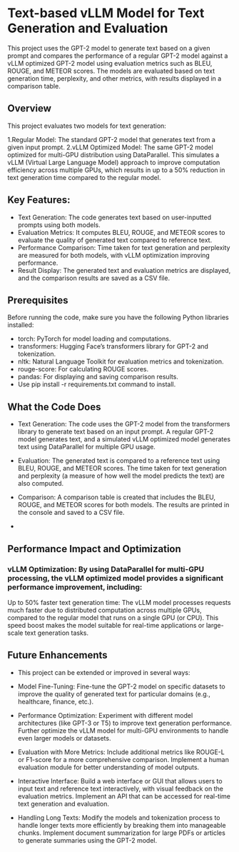 # Text-based vLLM Model for Text Generation and Evaluation
This project uses the GPT-2 model to generate text based on a given prompt and compares the performance of a regular GPT-2 model against a vLLM optimized GPT-2 model using evaluation metrics such as BLEU, ROUGE, and METEOR scores. The models are evaluated based on text generation time, perplexity, and other metrics, with results displayed in a comparison table.

## Overview
This project evaluates two models for text generation:

1.Regular Model: The standard GPT-2 model that generates text from a given input prompt.
2.vLLM Optimized Model: The same GPT-2 model optimized for multi-GPU distribution using DataParallel. This simulates a vLLM (Virtual Large Language Model) approach to improve computation efficiency across multiple GPUs, which results in up to a 50% reduction in text generation time compared to the regular model.
## Key Features:
* Text Generation: The code generates text based on user-inputted prompts using both models.
* Evaluation Metrics: It computes BLEU, ROUGE, and METEOR scores to evaluate the quality of generated text compared to reference text.
* Performance Comparison: Time taken for text generation and perplexity are measured for both models, with vLLM optimization improving performance.
* Result Display: The generated text and evaluation metrics are displayed, and the comparison results are saved as a CSV file.

## Prerequisites
Before running the code, make sure you have the following Python libraries installed:

* torch: PyTorch for model loading and computations.
* transformers: Hugging Face’s transformers library for GPT-2 and tokenization.
* nltk: Natural Language Toolkit for evaluation metrics and tokenization.
* rouge-score: For calculating ROUGE scores.
* pandas: For displaying and saving comparison results.
* Use pip install -r requirements.txt command to install.

## What the Code Does
* Text Generation: The code uses the GPT-2 model from the transformers library to generate text based on an input prompt.
A regular GPT-2 model generates text, and a simulated vLLM optimized model generates text using DataParallel for multiple GPU usage.

* Evaluation: The generated text is compared to a reference text using BLEU, ROUGE, and METEOR scores.
The time taken for text generation and perplexity (a measure of how well the model predicts the text) are also computed.

* Comparison: A comparison table is created that includes the BLEU, ROUGE, and METEOR scores for both models. The results are printed in the console and saved to a CSV file.
* 
## Performance Impact and Optimization
### vLLM Optimization: By using DataParallel for multi-GPU processing, the vLLM optimized model provides a significant performance improvement, including:

Up to 50% faster text generation time: The vLLM model processes requests much faster due to distributed computation across multiple GPUs, compared to the regular model that runs on a single GPU (or CPU).
This speed boost makes the model suitable for real-time applications or large-scale text generation tasks.
## Future Enhancements
* This project can be extended or improved in several ways:

* Model Fine-Tuning: Fine-tune the GPT-2 model on specific datasets to improve the quality of generated text for particular domains (e.g., healthcare, finance, etc.).
  
* Performance Optimization: Experiment with different model architectures (like GPT-3 or T5) to improve text generation performance. Further optimize the vLLM model for multi-GPU environments to handle even larger models or datasets.

* Evaluation with More Metrics: Include additional metrics like ROUGE-L or F1-score for a more comprehensive comparison. Implement a human evaluation module for better understanding of model outputs.

* Interactive Interface: Build a web interface or GUI that allows users to input text and reference text interactively, with visual feedback on the evaluation metrics. Implement an API that can be accessed for real-time text generation and evaluation.

* Handling Long Texts: Modify the models and tokenization process to handle longer texts more efficiently by breaking them into manageable chunks. Implement document summarization for large PDFs or articles to generate summaries using the GPT-2 model.
